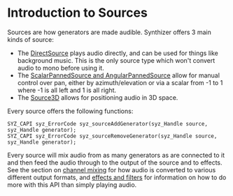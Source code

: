 # Introduction to Sources

Sources are how generators are made audible.  Synthizer offers 3 main kinds of
source:

- The [DirectSource](../object_reference/direct_source.md) plays audio directly,
  and can be used for things like background music.  This is the only source
  type which won't convert audio to mono before using it.
- The [ScalarPannedSource and AngularPannedSource](../object_reference/panned_sources.md) allow for manual
  control over pan, either by azimuth/elevation or via a scalar from -1 to 1
  where -1 is all left and 1 is all right.
- The [Source3D](../object_reference/source_3d.md) allows for positioning audio
  in 3D space.

Every source offers the following functions:

```
SYZ_CAPI syz_ErrorCode syz_sourceAddGenerator(syz_Handle source, syz_Handle generator);
SYZ_CAPI syz_ErrorCode syz_sourceRemoveGenerator(syz_Handle source, syz_Handle generator);
```

Every source will mix audio from as many generators as are connected to it and
then feed the audio through to the output of the source and to effects.  See the
section on [channel mixing](./channel_mixing.md) for how audio is converted to
various different output formats, and [effects and
filters](./filters_and_effects.md) for information on how to do more with this
API than simply playing audio.
